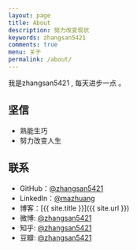 ```yaml
---
layout: page
title: About
description: 努力改变现状
keywords: zhangsan5421 
comments: true
menu: 关于
permalink: /about/
---
```


我是zhangsan5421 , 每天进步一点 。


## 坚信

* 熟能生巧
* 努力改变人生

## 联系

* GitHub：[@zhangsan5421](https://github.com/zhangsan5421)
* LinkedIn：[@mazhuang](https://www.linkedin.com/in/zhangsan5421)
* 博客：[{{ site.title }}]({{ site.url }})
* 微博: [@zhangsan5421](http://weibo.com/zhangsan5421)
* 知乎: [@zhangsan5421](http://www.zhihu.com/people/zhangsan5421)
* 豆瓣: [@zhangsan5421](http://www.douban.com/people/zhangsan5421)

